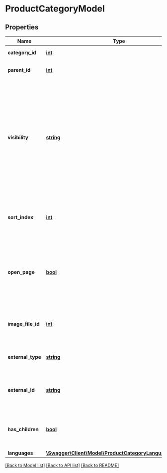 # ProductCategoryModel

## Properties
Name | Type | Description | Notes
------------ | ------------- | ------------- | -------------
**category_id** | [**int**](.md) | The product category Id | [optional] 
**parent_id** | [**int**](.md) | The category&#x60;s parent&#x60;s Id | [optional] 
**visibility** | [**string**](.md) | The category&#x60;s visibility settings. Possible values are: visible, hidden and pricelists. Pricelists means that the category is only visible for customers with access to specific pricelists | [optional] 
**sort_index** | [**int**](.md) | Sort index. A category with a lower value is displayed higher up in lists | [optional] 
**open_page** | [**bool**](.md) | Whether or not links to the category should open a category page listing its products and sub categories on click. | [optional] 
**image_file_id** | [**int**](.md) | The Id to the category&#x60;s image file. Has to be an existing mediaFile | [optional] 
**external_type** | [**string**](.md) | The system name the externalId belongs to. | [optional] 
**external_id** | [**string**](.md) | The external Id for this category for the system named in externalType | [optional] 
**has_children** | [**bool**](.md) | Whether or not the category has any children categories | [optional] 
**languages** | [**\Swagger\Client\Model\ProductCategoryLanguagesModel[]**](ProductCategoryLanguagesModel.md) |  | [optional] 


[[Back to Model list]](../README.md#documentation-for-models) [[Back to API list]](../README.md#documentation-for-api-endpoints) [[Back to README]](../README.md)


